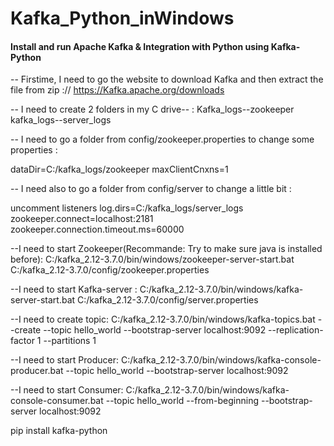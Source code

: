 # Kafka_Python_inWindows
#### Install and run Apache Kafka & Integration with Python using Kafka-Python
-- Firstime, I need to go the website to download Kafka and then extract the file from zip ://
https://Kafka.apache.org/downloads

-- I need to create 2 folders in my C drive-- :
Kafka_logs--zookeeper
kafka_logs--server_logs

-- I need to go a folder from config/zookeeper.properties to change some properties :

dataDir=C:/kafka_logs/zookeeper
maxClientCnxns=1

-- I need also to go a folder from config/server to change a little bit :

uncomment listeners
log.dirs=C:/kafka_logs/server_logs
zookeeper.connect=localhost:2181
zookeeper.connection.timeout.ms=60000

--I need to start Zookeeper(Recommande: Try to make sure java is installed before):
C:/kafka_2.12-3.7.0/bin/windows/zookeeper-server-start.bat C:/kafka_2.12-3.7.0/config/zookeeper.properties


--I need to start Kafka-server :
C:/kafka_2.12-3.7.0/bin/windows/kafka-server-start.bat C:/kafka_2.12-3.7.0/config/server.properties

--I need to create topic:
C:/kafka_2.12-3.7.0/bin/windows/kafka-topics.bat --create --topic hello_world --bootstrap-server localhost:9092 --replication-factor 1 --partitions 1

--I need to start Producer:
C:/kafka_2.12-3.7.0/bin/windows/kafka-console-producer.bat --topic hello_world --bootstrap-server localhost:9092

--I need to start Consumer:
C:/kafka_2.12-3.7.0/bin/windows/kafka-console-consumer.bat --topic hello_world --from-beginning --bootstrap-server localhost:9092

pip install kafka-python
